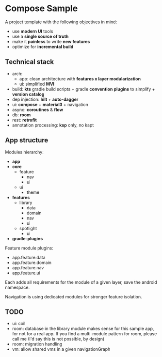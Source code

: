 # Compose Sample

A project template with the following objectives in mind:

* use **modern UI** tools
* use a **single source of truth**
* make it **painless** to write **new features**
* optimize for **incremental build**

## Technical stack

* arch:
  - app: clean architecture with **features x layer modularization**
  - ui: simplified **MVI**
* build: **kts** gradle build scripts + gradle **convention plugins** to simplify + **version catalog**
* dep injection: **hilt** + **auto-dagger**
* ui: **compose** + **material3** + navigation
* async: **coroutines** & **flow**
* db: **room**
* rest: **retrofit**
* annotation processing: **ksp** only, no kapt

## App structure

Modules hierarchy:

* **app**
* **core**
  * feature
    * nav
    * ui
  * ui
    * theme
* **features**
  * library
    * data
    * domain
    * nav
    * ui
  * spotlight
    * ui
* **gradle-plugins**

Feature module plugins:

* app.feature.data
* app.feature.domain
* app.feature.nav
* app.feature.ui

Each adds all requirements for the module of a given layer, save the android namespace.

Navigation is using dedicated modules for stronger feature isolation.

## TODO

* ui: coil
* room: database in the library module makes sense for this sample app, for not for a real app. If
  you find a multi-module pattern for room, please call me (I'd say this is not possible, by design)
* room: migration handling
* vm: allow shared vms in a given navigationGraph
